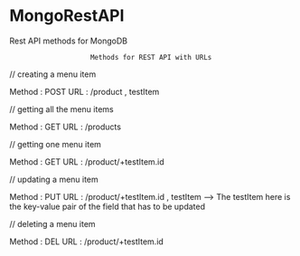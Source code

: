 # MongoRestAPI
Rest API methods for MongoDB

                        Methods for REST API with URLs

// creating a menu item

Method  :        POST
URL     :        /product , testItem

// getting all the menu items

Method  :       GET
URL     :       /products

// getting one menu item

Method  :       GET
URL     :       /product/+testItem.id

// updating a menu item

Method  :       PUT
URL     :       /product/+testItem.id , testItem
--> The testItem here is the key-value pair of the field that has to be updated

// deleting a menu item

Method  :       DEL
URL     :       /product/+testItem.id


